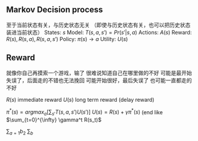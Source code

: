 ## Markov Decision process
至于当前状态有关，与历史状态无关
（即使与历史状态有关，也可以把历史状态装进当前状态）
States: $s$
Model: $T(s,a,s')=Pr(s'|s,a)$
Actions: $A(s)$
Reward: $R(s), R(s,a), R(s,a,s')$
Policy: $\pi(s)\to a$
Utility: $U(s)$

## Reward
就像你自己再摸索一个游戏，输了
很难说知道自己在哪里做的不好
可能是最开始失误了，后面走的不错也无法挽回
可能开始很好，最后失误了
也可能一直都走的不好

$R(s)$ immediate reward
$U(s)$ long term reward (delay reward)

$\pi^{*}(s) = argmax_a [\sum_{s'} T(s,a,s')U(s')]$
$U(s) = R(s) + \gamma \pi^{*}(s)$ (end like $\sum_{t=0}^{\infty} \gamma^t R(s_t)$

$\sum_{a=1} b_2$  $\sum_{b}$

